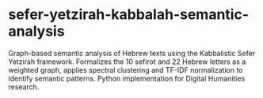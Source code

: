 # sefer-yetzirah-kabbalah-semantic-analysis
Graph-based semantic analysis of Hebrew texts using the Kabbalistic Sefer Yetzirah framework. Formalizes the 10 sefirot and 22 Hebrew letters as a weighted graph, applies spectral clustering and TF-IDF normalization to identify semantic patterns. Python implementation for Digital Humanities research.
